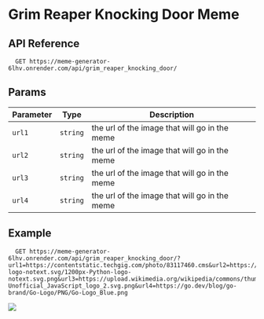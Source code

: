 # Grim Reaper Knocking Door Meme

## API Reference

```http
  GET https://meme-generator-6lhv.onrender.com/api/grim_reaper_knocking_door/
```

## Params

|Parameter|Type|Description|
|---|---|---|
|`url1`|`string`|the url of the image that will go in the meme|
|`url2`|`string`|the url of the image that will go in the meme|
|`url3`|`string`|the url of the image that will go in the meme|
|`url4`|`string`|the url of the image that will go in the meme|

## Example
```http
  GET https://meme-generator-6lhv.onrender.com/api/grim_reaper_knocking_door/?url1=https://contentstatic.techgig.com/photo/83117460.cms&url2=https://upload.wikimedia.org/wikipedia/commons/thumb/c/c3/Python-logo-notext.svg/1200px-Python-logo-notext.svg.png&url3=https://upload.wikimedia.org/wikipedia/commons/thumb/9/99/Unofficial_JavaScript_logo_2.svg/1200px-Unofficial_JavaScript_logo_2.svg.png&url4=https://go.dev/blog/go-brand/Go-Logo/PNG/Go-Logo_Blue.png
```
![](https://meme-generator-6lhv.onrender.com/api/grim_reaper_knocking_door/?url1=https://contentstatic.techgig.com/photo/83117460.cms&url2=https://upload.wikimedia.org/wikipedia/commons/thumb/c/c3/Python-logo-notext.svg/1200px-Python-logo-notext.svg.png&url3=https://upload.wikimedia.org/wikipedia/commons/thumb/9/99/Unofficial_JavaScript_logo_2.svg/1200px-Unofficial_JavaScript_logo_2.svg.png&url4=https://go.dev/blog/go-brand/Go-Logo/PNG/Go-Logo_Blue.png)
